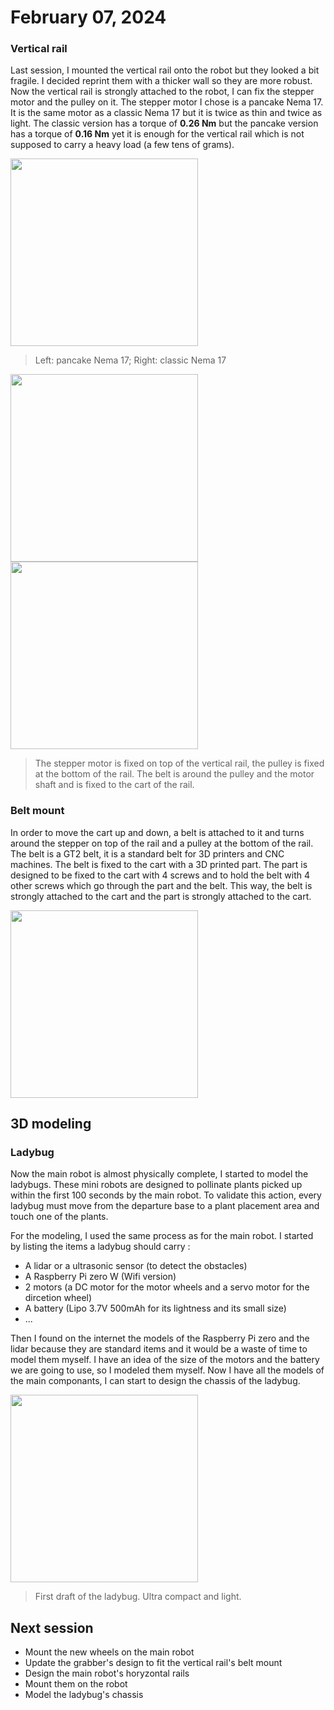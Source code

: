 # February 07, 2024
### Vertical rail
Last session, I mounted the vertical rail onto the robot but they looked a bit fragile. I decided reprint them with a thicker wall so they are more robust. Now the vertical rail is strongly attached to the robot, I can fix the stepper motor and the pulley on it. The stepper motor I chose is a pancake Nema 17. It is the same motor as a classic Nema 17 but it is twice as thin and twice as light. The classic version has a torque of **0.26 Nm** but the pancake version has a torque of **0.16 Nm** yet it is enough for the vertical rail which is not supposed to carry a heavy load (a few tens of grams).

<img src="./src/session_08/versus.jpg" height="300">

> Left: pancake Nema 17; Right: classic Nema 17

<img src="./src/session_08/stepper.jpeg" height="300"> <img src="./src/session_08/vertical rail.jpeg" height="300">

> The stepper motor is fixed on top of the vertical rail, the pulley is fixed at the bottom of the rail. The belt is around the pulley and the motor shaft and is fixed to the cart of the rail.

### Belt mount
In order to move the cart up and down, a belt is attached to it and turns around the stepper on top of the rail and a pulley at the bottom of the rail. The belt is a GT2 belt, it is a standard belt for 3D printers and CNC machines. The belt is fixed to the cart with a 3D printed part. The part is designed to be fixed to the cart with 4 screws and to hold the belt with 4 other screws which go through the part and the belt. This way, the belt is strongly attached to the cart and the part is strongly attached to the cart.

<img src="./src/session_08/belt mount.jpeg" height="300">

## 3D modeling
### Ladybug
Now the main robot is almost physically complete, I started to model the ladybugs. These mini robots are designed to pollinate plants picked up within the first 100 seconds by the main robot. To validate this action, every ladybug must move from the departure base to a plant placement area and touch one of the plants.

For the modeling, I used the same process as for the main robot. I started by listing the items a ladybug should carry :
- A lidar or a ultrasonic sensor (to detect the obstacles)
- A Raspberry Pi zero W (Wifi version)
- 2 motors (a DC motor for the motor wheels and a servo motor for the dircetion wheel)
- A battery (Lipo 3.7V 500mAh for its lightness and its small size)
- ...

Then I found on the internet the models of the Raspberry Pi zero and the lidar because they are standard items and it would be a waste of time to model them myself. I have an idea of the size of the motors and the battery we are going to use, so I modeled them myself. Now I have all the models of the main componants, I can start to design the chassis of the ladybug.

<img src="./src/session_08/ladybug.jpg" height="300">

> First draft of the ladybug. Ultra compact and light.

## Next session
- Mount the new wheels on the main robot
- Update the grabber's design to fit the vertical rail's belt mount
- Design the main robot's horyzontal rails
- Mount them on the robot
- Model the ladybug's chassis